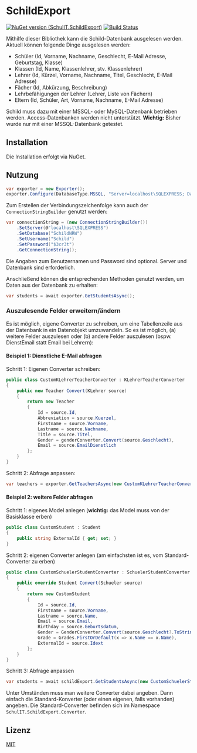 # SchildExport

[![NuGet version (SchulIT.SchildExport)](https://img.shields.io/nuget/v/SchulIT.SchildExport.svg?style=flat-square)](https://www.nuget.org/packages/SchulIT.SchildExport/)
[![Build Status](https://dev.azure.com/schulit/SchildExport/_apis/build/status/SchulIT.schildexport?branchName=master)](https://dev.azure.com/schulit/SchildExport/_build/latest?definitionId=1&branchName=master)

Mithilfe dieser Bibliothek kann die Schild-Datenbank ausgelesen werden. Aktuell können folgende Dinge ausgelesen werden:

* Schüler (Id, Vorname, Nachname, Geschlecht, E-Mail Adresse, Geburtstag, Klasse)
* Klassen (Id, Name, Klassenlehrer, stv. Klassenlehrer)
* Lehrer (Id, Kürzel, Vorname, Nachname, Titel, Geschlecht, E-Mail Adresse)
* Fächer (Id, Abkürzung, Beschreibung)
* Lehrbefähigungen der Lehrer (Lehrer, Liste von Fächern)
* Eltern (Id, Schüler, Art, Vorname, Nachname, E-Mail Adresse)

Schild muss dazu mit einer MSSQL- oder MySQL-Datenbank betrieben werden. Access-Datenbanken werden nicht unterstützt. **Wichtig:** Bisher wurde nur mit einer MSSQL-Datenbank getestet.

## Installation

Die Installation erfolgt via NuGet.

## Nutzung

```csharp
var exporter = new Exporter();
exporter.Configure(DatabaseType.MSSQL, "Server=localhost\SQLEXPRESS; Database=SchildNRW; User=Schild; Password=$3cr3t");
```

Zum Erstellen der Verbindungszeichenfolge kann auch der `ConnectionStringBuilder` genutzt werden:

```csharp
var connectionString = (new ConnectionStringBuilder())
    .SetServer(@"localhost\SQLEXPRESS")
    .SetDatabase("SchildNRW")
    .SetUsername("Schild")
    .SetPassword("$3cr3t")
    .GetConnectionString();
```

Die Angaben zum Benutzernamen und Password sind optional. Server und Datenbank sind erforderlich.

Anschließend können die entsprechenden Methoden genutzt werden, um Daten aus der Datenbank zu erhalten:

```csharp
var students = await exporter.GetStudentsAsync();
```

### Auszulesende Felder erweitern/ändern

Es ist möglich, eigene Converter zu schreiben, um eine Tabellenzeile aus der Datenbank in ein Datenobjekt umzuwandeln. So es ist möglich, (a) weitere Felder
auszulesen oder (b) andere Felder auszulesen (bspw. DienstEmail statt Email bei Lehrern):

#### Beispiel 1: Dienstliche E-Mail abfragen

Schritt 1: Eigenen Converter schreiben:

```csharp
public class CustomKLehrerTeacherConverter : KLehrerTeacherConverter
{
    public new Teacher Convert(KLehrer source)
    {
        return new Teacher
        {
            Id = source.Id,
            Abbreviation = source.Kuerzel,
            Firstname = source.Vorname,
            Lastname = source.Nachname,
            Title = source.Titel,
            Gender = genderConverter.Convert(source.Geschlecht),
            Email = source.EmailDienstlich
        };
    }
}
```

Schritt 2: Abfrage anpassen:

```csharp
var teachers = exporter.GetTeachersAsync(new CustomKLehrerTeacherConverter());
```

#### Beispiel 2: weitere Felder abfragen

Schritt 1: eigenes Model anlegen (**wichtig:** das Model muss von der Basisklasse erben)

```csharp
public class CustomStudent : Student
{
    public string ExternalId { get; set; }
}
```

Schritt 2: eigenen Converter anlegen (am einfachsten ist es, vom Standard-Converter zu erben)

```csharp
public class CustomSchuelerStudentConverter : SchuelerStudentConverter
{
    public override Student Convert(Schueler source)
    {
        return new CustomStudent
        {
            Id = source.Id,
            Firstname = source.Vorname,
            Lastname = source.Name,
            Email = source.Email,
            Birthday = source.Geburtsdatum,
            Gender = GenderConverter.Convert(source.Geschlecht?.ToString()),
            Grade = Grades.FirstOrDefault(x => x.Name == x.Name),
            ExternalId = source.Idext
        };
    }
}
```

Schritt 3: Abfrage anpassen

```csharp
var students = await schildExport.GetStudentsAsync(new CustomSchuelerStudentConverter(), new VersetzungGradeConverter(), new KLehrerNullConverter()));
```

Unter Umständen muss man weitere Converter dabei angeben. Dann einfach die Standard-Konverter (oder einen eigenen, falls vorhanden) angeben. Die Standard-Converter befinden sich im Namespace `SchulIT.SchildExport.Converter`.

## Lizenz

[MIT](./LICENSE.md)